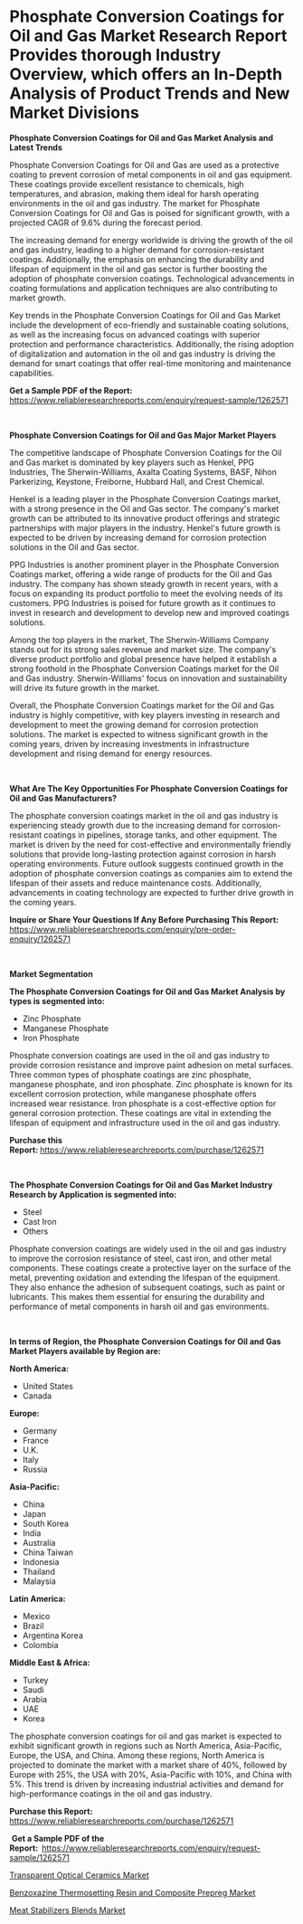 <p><h1>Phosphate Conversion Coatings for Oil and Gas Market Research Report Provides thorough Industry Overview, which offers an In-Depth Analysis of Product Trends and New Market Divisions</h1></p><p><strong>Phosphate Conversion Coatings for Oil and Gas Market Analysis and Latest Trends</strong></p>
<p><p>Phosphate Conversion Coatings for Oil and Gas are used as a protective coating to prevent corrosion of metal components in oil and gas equipment. These coatings provide excellent resistance to chemicals, high temperatures, and abrasion, making them ideal for harsh operating environments in the oil and gas industry. The market for Phosphate Conversion Coatings for Oil and Gas is poised for significant growth, with a projected CAGR of 9.6% during the forecast period.</p><p>The increasing demand for energy worldwide is driving the growth of the oil and gas industry, leading to a higher demand for corrosion-resistant coatings. Additionally, the emphasis on enhancing the durability and lifespan of equipment in the oil and gas sector is further boosting the adoption of phosphate conversion coatings. Technological advancements in coating formulations and application techniques are also contributing to market growth.</p><p>Key trends in the Phosphate Conversion Coatings for Oil and Gas Market include the development of eco-friendly and sustainable coating solutions, as well as the increasing focus on advanced coatings with superior protection and performance characteristics. Additionally, the rising adoption of digitalization and automation in the oil and gas industry is driving the demand for smart coatings that offer real-time monitoring and maintenance capabilities.</p></p>
<p><strong>Get a Sample PDF of the Report:&nbsp;</strong> <a href="https://www.reliableresearchreports.com/enquiry/request-sample/1262571">https://www.reliableresearchreports.com/enquiry/request-sample/1262571</a></p>
<p>&nbsp;</p>
<p><strong>Phosphate Conversion Coatings for Oil and Gas Major Market Players</strong></p>
<p><p>The competitive landscape of Phosphate Conversion Coatings for the Oil and Gas market is dominated by key players such as Henkel, PPG Industries, The Sherwin-Williams, Axalta Coating Systems, BASF, Nihon Parkerizing, Keystone, Freiborne, Hubbard Hall, and Crest Chemical.</p><p>Henkel is a leading player in the Phosphate Conversion Coatings market, with a strong presence in the Oil and Gas sector. The company's market growth can be attributed to its innovative product offerings and strategic partnerships with major players in the industry. Henkel's future growth is expected to be driven by increasing demand for corrosion protection solutions in the Oil and Gas sector.</p><p>PPG Industries is another prominent player in the Phosphate Conversion Coatings market, offering a wide range of products for the Oil and Gas industry. The company has shown steady growth in recent years, with a focus on expanding its product portfolio to meet the evolving needs of its customers. PPG Industries is poised for future growth as it continues to invest in research and development to develop new and improved coatings solutions.</p><p>Among the top players in the market, The Sherwin-Williams Company stands out for its strong sales revenue and market size. The company's diverse product portfolio and global presence have helped it establish a strong foothold in the Phosphate Conversion Coatings market for the Oil and Gas industry. Sherwin-Williams' focus on innovation and sustainability will drive its future growth in the market.</p><p>Overall, the Phosphate Conversion Coatings market for the Oil and Gas industry is highly competitive, with key players investing in research and development to meet the growing demand for corrosion protection solutions. The market is expected to witness significant growth in the coming years, driven by increasing investments in infrastructure development and rising demand for energy resources.</p></p>
<p>&nbsp;</p>
<p><strong>What Are The Key Opportunities For Phosphate Conversion Coatings for Oil and Gas Manufacturers?</strong></p>
<p><p>The phosphate conversion coatings market in the oil and gas industry is experiencing steady growth due to the increasing demand for corrosion-resistant coatings in pipelines, storage tanks, and other equipment. The market is driven by the need for cost-effective and environmentally friendly solutions that provide long-lasting protection against corrosion in harsh operating environments. Future outlook suggests continued growth in the adoption of phosphate conversion coatings as companies aim to extend the lifespan of their assets and reduce maintenance costs. Additionally, advancements in coating technology are expected to further drive growth in the coming years.</p></p>
<p><strong>Inquire or Share Your Questions If Any Before Purchasing This Report:</strong> <a href="https://www.reliableresearchreports.com/enquiry/pre-order-enquiry/1262571">https://www.reliableresearchreports.com/enquiry/pre-order-enquiry/1262571</a></p>
<p>&nbsp;</p>
<p><strong>Market Segmentation</strong></p>
<p><strong>The Phosphate Conversion Coatings for Oil and Gas Market Analysis by types is segmented into:</strong></p>
<p><ul><li>Zinc Phosphate</li><li>Manganese Phosphate</li><li>Iron Phosphate</li></ul></p>
<p><p>Phosphate conversion coatings are used in the oil and gas industry to provide corrosion resistance and improve paint adhesion on metal surfaces. Three common types of phosphate coatings are zinc phosphate, manganese phosphate, and iron phosphate. Zinc phosphate is known for its excellent corrosion protection, while manganese phosphate offers increased wear resistance. Iron phosphate is a cost-effective option for general corrosion protection. These coatings are vital in extending the lifespan of equipment and infrastructure used in the oil and gas industry.</p></p>
<p><strong>Purchase this Report:&nbsp;</strong><a href="https://www.reliableresearchreports.com/purchase/1262571">https://www.reliableresearchreports.com/purchase/1262571</a></p>
<p>&nbsp;</p>
<p><strong>The Phosphate Conversion Coatings for Oil and Gas Market Industry Research by Application is segmented into:</strong></p>
<p><ul><li>Steel</li><li>Cast Iron</li><li>Others</li></ul></p>
<p><p>Phosphate conversion coatings are widely used in the oil and gas industry to improve the corrosion resistance of steel, cast iron, and other metal components. These coatings create a protective layer on the surface of the metal, preventing oxidation and extending the lifespan of the equipment. They also enhance the adhesion of subsequent coatings, such as paint or lubricants. This makes them essential for ensuring the durability and performance of metal components in harsh oil and gas environments.</p></p>
<p>&nbsp;</p>
<p><strong>In terms of Region, the Phosphate Conversion Coatings for Oil and Gas Market Players available by Region are:</strong></p>
<p>
    <p> <strong> North America: </strong>
        <ul>
            <li>United States</li>
            <li>Canada</li>
        </ul>
        </p> 
    <p> <strong> Europe: </strong>
        <ul>
            <li>Germany</li>
            <li>France</li>
            <li>U.K.</li>
            <li>Italy</li>
            <li>Russia</li>
        </ul>
        </p> 
    <p> <strong> Asia-Pacific: </strong>
        <ul>
            <li>China</li>
            <li>Japan</li>
            <li>South Korea</li>
            <li>India</li>
            <li>Australia</li>
            <li>China Taiwan</li>
            <li>Indonesia</li>
            <li>Thailand</li>
            <li>Malaysia</li>
        </ul>
        </p> 
    <p> <strong> Latin America: </strong>
        <ul>
            <li>Mexico</li>
            <li>Brazil</li>
            <li>Argentina Korea</li>
            <li>Colombia</li>
        </ul>
        </p> 
    <p> <strong> Middle East & Africa: </strong>
        <ul>
            <li>Turkey</li>
            <li>Saudi</li>
            <li>Arabia</li>
            <li>UAE</li>
            <li>Korea</li>
        </ul>
    </p>
    </p>
<p><p>The phosphate conversion coatings for oil and gas market is expected to exhibit significant growth in regions such as North America, Asia-Pacific, Europe, the USA, and China. Among these regions, North America is projected to dominate the market with a market share of 40%, followed by Europe with 25%, the USA with 20%, Asia-Pacific with 10%, and China with 5%. This trend is driven by increasing industrial activities and demand for high-performance coatings in the oil and gas industry.</p></p>
<p><strong>Purchase this Report: </strong><a href="https://www.reliableresearchreports.com/purchase/1262571">https://www.reliableresearchreports.com/purchase/1262571</a></p>
<p>&nbsp;<strong>Get a Sample PDF of the Report:&nbsp;&nbsp;</strong><a href="https://www.reliableresearchreports.com/enquiry/request-sample/1262571">https://www.reliableresearchreports.com/enquiry/request-sample/1262571</a></p>
<p><strong></strong></p>
<p><p><a href="https://github.com/redneck06/Market-Research-Report-List-2/blob/main/transparent-optical-ceramics-market.md">Transparent Optical Ceramics Market</a></p><p><a href="https://github.com/nicoletavirag/Market-Research-Report-List-2/blob/main/benzoxazine-thermosetting-resin-and-composite-prepreg-market.md">Benzoxazine Thermosetting Resin and Composite Prepreg Market</a></p><p><a href="https://github.com/peachesmcdowel1/Market-Research-Report-List-1/blob/main/meat-stabilizers-blends-market.md">Meat Stabilizers Blends Market</a></p></p>